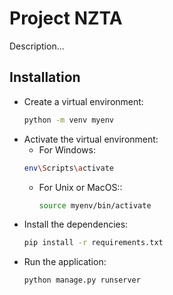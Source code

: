 # Project NZTA

Description...

## Installation

* Create a virtual environment:
   ```bash
   python -m venv myenv
  
* Activate the virtual environment:
    * For Windows:
   ```bash
  env\Scripts\activate
   ```
  * For Unix or MacOS::
     ```bash
     source myenv/bin/activate
     ```
* Install the dependencies:
   ```bash
   pip install -r requirements.txt
   ```
* Run the application:
   ```bash
   python manage.py runserver
   ```